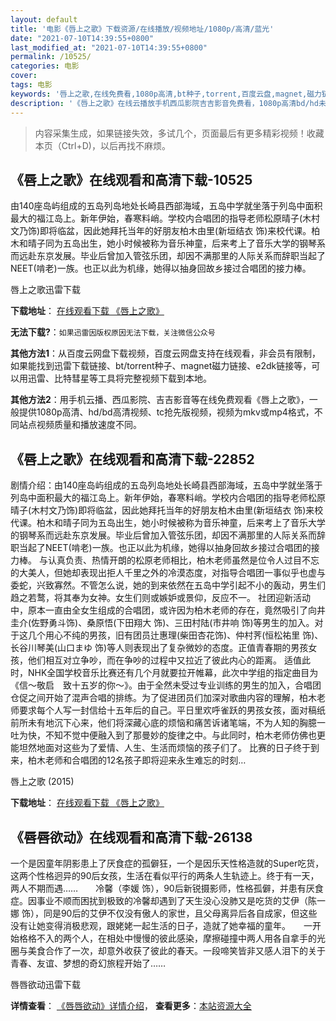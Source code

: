 ```yaml
---
layout: default
title: '电影《唇上之歌》下载资源/在线播放/视频地址/1080p/高清/蓝光'
date: "2021-07-10T14:39:55+0800"
last_modified_at: "2021-07-10T14:39:55+0800"
permalink: /10525/
categories: 电影
cover:
tags: 电影
keywords: '唇上之歌,在线免费看,1080p高清,bt种子,torrent,百度云盘,magnet,磁力链,迅雷下载资源'
description: '《唇上之歌》在线云播放手机西瓜影院吉吉影音免费看，1080p高清bd/hd未删减完整版和tc抢先枪版，mkv/mp4格式，附带bt/torrent种子、magnet/磁力链、百度云盘、网盘资源迅雷下载链接'
---
```


>内容采集生成，如果链接失效，多试几个，页面最后有更多精彩视频！收藏本页（Ctrl+D)，以后再找不麻烦。


## 《唇上之歌》在线观看和高清下载-10525

由140座岛屿组成的五岛列岛地处长崎县西部海域，五岛中学就坐落于列岛中面积最大的福江岛上。新年伊始，春寒料峭。学校内合唱团的指导老师松原晴子(木村文乃饰)即将临盆，因此她拜托当年的好朋友柏木由里(新垣结衣 饰)来校代课。柏木和晴子同为五岛出生，她小时候被称为音乐神童，后来考上了音乐大学的钢琴系而远赴东京发展。毕业后曾加入管弦乐团，却因不满那里的人际关系而辞职当起了NEET(啃老)一族。也正以此为机缘，她得以抽身回故乡接过合唱团的接力棒。


唇上之歌迅雷下载

**下载地址**： [在线观看下载 《唇上之歌》](https://www.993dy.com//vod-detail-id-17059.html) 


**无法下载?**：`如果迅雷因版权原因无法下载，关注微信公众号 `

**其他方法1**：从百度云网盘下载视频，百度云网盘支持在线观看，非会员有限制，如果能找到迅雷下载链接、bt/torrent种子、magnet磁力链接、e2dk链接等，可以用迅雷、比特彗星等工具将完整视频下载到本地。

**其他方法2**：用手机云播、西瓜影院、吉吉影音等在线免费观看《唇上之歌》，一般提供1080p高清、hd/bd高清视频、tc抢先版视频，视频为mkv或mp4格式，不同站点视频质量和播放速度不同。


## 《唇上之歌》在线观看和高清下载-22852

剧情介绍：由140座岛屿组成的五岛列岛地处长崎县西部海域，五岛中学就坐落于列岛中面积最大的福江岛上。新年伊始，春寒料峭。学校内合唱团的指导老师松原晴子(木村文乃饰)即将临盆，因此她拜托当年的好朋友柏木由里(新垣结衣 饰)来校代课。柏木和晴子同为五岛出生，她小时候被称为音乐神童，后来考上了音乐大学的钢琴系而远赴东京发展。毕业后曾加入管弦乐团，却因不满那里的人际关系而辞职当起了NEET(啃老)一族。也正以此为机缘，她得以抽身回故乡接过合唱团的接力棒。   与认真负责、热情开朗的松原老师相比，柏木老师虽然是位令人过目不忘的大美人，但她却表现出拒人千里之外的冷漠态度，对指导合唱团一事似乎也虚与委蛇，兴致寡然。不管怎么说，她的到来依然在五岛中学引起不小的轰动，男生们趋之若鹜，将其奉为女神。女生们则或嫉妒或景仰，反应不一。   社团迎新活动中，原本一直由全女生组成的合唱团，或许因为柏木老师的存在，竟然吸引了向井圭介(佐野勇斗饰)、桑原悟(下田翔大 饰)、三田村陆(市井响 饰)等男生的加入。对于这几个用心不纯的男孩，旧有团员辻惠理(柴田杏花饰)、仲村荠(恒松祐里 饰)、长谷川琴美(山口まゆ 饰)等人则表现出了复杂微妙的态度。正值青春期的男孩女孩，他们相互对立争吵，而在争吵的过程中又拉近了彼此内心的距离。   适值此时，NHK全国学校音乐比赛还有几个月就要拉开帷幕，此次中学组的指定曲目为《信～敬启　致十五岁的你～》。由于全然未受过专业训练的男生的加入，合唱团仓促之间开始了混声合唱的排练。为了促进团员们加深对歌曲内容的理解，柏木老师要求每个人写一封信给十五年后的自己。平日里欢呼雀跃的男孩女孩，面对稿纸前所未有地沉下心来，他们将深藏心底的烦恼和痛苦诉诸笔端，不为人知的胸臆一吐为快，不知不觉中便融入到了那曼妙的旋律之中。与此同时，柏木老师仿佛也更能坦然地面对这些为了爱情、人生、生活而烦恼的孩子们了。   比赛的日子终于到来，柏木老师和合唱团的12名孩子即将迎来永生难忘的时刻…


唇上之歌 (2015)

**下载地址**： [在线观看下载 《唇上之歌》](https://www.btbtdy.me/btdy/dy215.html) 


## 《唇唇欲动》在线观看和高清下载-26138

一个是因童年阴影患上了厌食症的孤僻狂，一个是因乐天性格造就的Super吃货，这两个性格迥异的90后女孩，生活在看似平行的两条人生轨迹上。终于有一天，两人不期而遇……　　冷馨（李媛 饰），90后新锐摄影师，性格孤僻，并患有厌食症。因事业不顺而困扰到极致的冷馨却遇到了天生没心没肺又是吃货的艾伊（陈一娜 饰），同是90后的艾伊不仅没有傲人的家世，且父母离异后各自成家，但这些没有让她变得消极悲观，跟姥姥一起生活的日子，造就了她幸福的童年。<span class="Apple-converted-space">　　一开始格格不入的两个人，在相处中慢慢的彼此感染，摩擦碰撞中两人用各自拿手的光圈与美食合作了一次，却意外收获了彼此的春天。一段啼笑皆非又感人泪下的关于青春、友谊、梦想的奇幻旅程开始了……


唇唇欲动迅雷下载

**详情查看**： [《唇唇欲动》详情介绍](/movie/26138/)， **查看更多**：[本站资源大全](/movie/t/all/)

